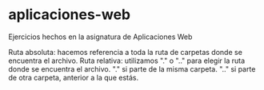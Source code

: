 # aplicaciones-web
Ejercicios hechos en la asignatura de Aplicaciones Web

Ruta absoluta: hacemos referencia a toda la ruta de carpetas donde se encuentra el archivo.
Ruta relativa: utilizamos "." o ".." para elegir la ruta donde se encuentra el archivo.
"." si parte de la misma carpeta.
".." si parte de otra carpeta, anterior a la que estás.
